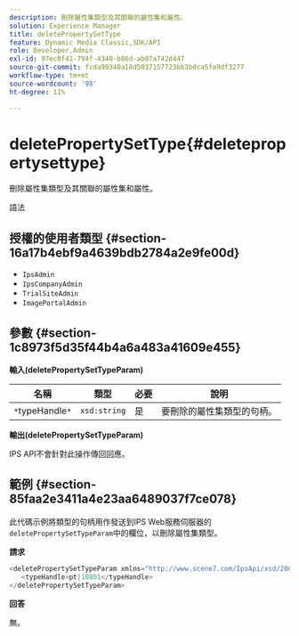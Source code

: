 ```yaml
---
description: 刪除屬性集類型及其關聯的屬性集和屬性。
solution: Experience Manager
title: deletePropertySetType
feature: Dynamic Media Classic,SDK/API
role: Developer,Admin
exl-id: 97ec0f41-794f-4340-b86d-ab07a742d447
source-git-commit: fcda99340a18d5037157723bb3bdca5fa9df3277
workflow-type: tm+mt
source-wordcount: '98'
ht-degree: 11%

---
```


# deletePropertySetType{#deletepropertysettype}

刪除屬性集類型及其關聯的屬性集和屬性。

語法

## 授權的使用者類型 {#section-16a17b4ebf9a4639bdb2784a2e9fe00d}

* `IpsAdmin`
* `IpsCompanyAdmin`
* `TrialSiteAdmin`
* `ImagePortalAdmin`

## 參數 {#section-1c8973f5d35f44b4a6a483a41609e455}

**輸入(deletePropertySetTypeParam)**

| 名稱 | 類型 | 必要 | 說明 |
|---|---|---|---|
| `*`typeHandle`*` | `xsd:string` | 是 | 要刪除的屬性集類型的句柄。 |

**輸出(deletePropertySetTypeParam)**

IPS API不會針對此操作傳回回應。

## 範例 {#section-85faa2e3411a4e23aa6489037f7ce078}

此代碼示例將類型的句柄用作發送到IPS Web服務伺服器的`deletePropertySetTypeParam`中的欄位，以刪除屬性集類型。

**請求**

```java
<deletePropertySetTypeParam xmlns="http://www.scene7.com/IpsApi/xsd/2008-01-15">
   <typeHandle>pt|10801</typeHandle>
</deletePropertySetTypeParam>
```

**回答**

無。
